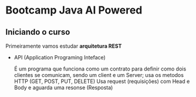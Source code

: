 # Bootcamp Java AI Powered

## Iniciando o curso

Primeiramente vamos estudar **arquitetura REST**

- API (Application Programing Inteface)

    É um programa que funciona como um contrato para definir como dois clientes se comunicam, sendo um client e um Server;
    usa os metodos HTTP (GET, POST, PUT, DELETE)
    Usa request (requisições) com Head e Body e aguarda uma resonse (Resposta)
